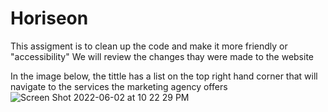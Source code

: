 # Horiseon
This assigment is to clean up the code and make it more friendly or "accessibility"
We will review the changes thay were made to the website

In the image below, the tittle has a list on the top right hand corner that will navigate to the services the marketing agency offers
![Screen Shot 2022-06-02 at 10 22 29 PM](https://user-images.githubusercontent.com/35237969/171780119-c555eab7-cc96-4f7e-af9e-a5d16fbcc254.png)
